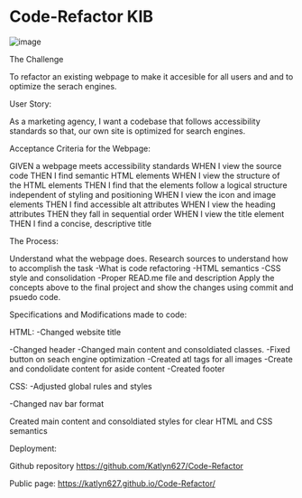 # Code-Refactor KIB

![image](https://user-images.githubusercontent.com/86095070/131224179-19e5db38-a8a5-4778-9627-a83c0ec6ecfe.png)

The Challenge

To refactor an existing webpage to make it accesible for all users and and to optimize the serach engines.

User Story:

As a marketing agency, I want a codebase that follows accessibility standards so that, our own site is optimized for search engines.


Acceptance Criteria for the Webpage:

GIVEN a webpage meets accessibility standards
WHEN I view the source code
THEN I find semantic HTML elements
WHEN I view the structure of the HTML elements
THEN I find that the elements follow a logical structure independent of styling and positioning
WHEN I view the icon and image elements
THEN I find accessible alt attributes
WHEN I view the heading attributes
THEN they fall in sequential order
WHEN I view the title element
THEN I find a concise, descriptive title



The Process:

Understand what the webpage does.
Research sources to understand how to accomplish the task
    -What is code refactoring
    -HTML semantics
    -CSS style and consolidation
    -Proper READ.me file and description
Apply the concepts above to the final project and show the changes using commit and psuedo code.

Specifications and Modifications made to code:

HTML:
-Changed website title

-Changed header
-Changed main content and consoldiated classes.
-Fixed button on seach engine optimization
-Created atl tags for all images
-Create and condolidate content for aside content
-Created footer

CSS:
-Adjusted global rules and styles

-Changed nav bar format

Created main content and consoldiated styles for clear HTML and CSS semantics

Deployment:

Github repository
https://github.com/Katlyn627/Code-Refactor

Public page:
https://katlyn627.github.io/Code-Refactor/




